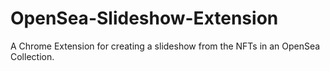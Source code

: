 # OpenSea-Slideshow-Extension
 A Chrome Extension for creating a slideshow from the NFTs in an OpenSea Collection.
